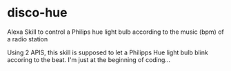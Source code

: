# disco-hue
Alexa Skill to control a Philips hue light bulb according to the music (bpm) of a radio station

Using 2 APIS, this skill is supposed to let a Philipps Hue light bulb blink accoring to the beat. I'm just at the beginning of coding...
